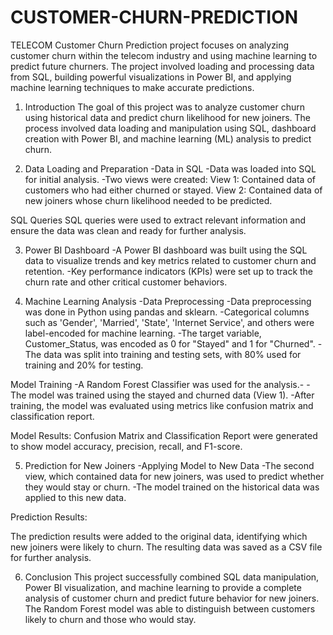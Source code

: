 # CUSTOMER-CHURN-PREDICTION
TELECOM Customer Churn Prediction project focuses on analyzing customer churn within the telecom industry and using machine learning to predict future churners. The project involved loading and processing data from SQL, building powerful visualizations in Power BI, and applying machine learning techniques to make accurate predictions.

1. Introduction
The goal of this project was to analyze customer churn using historical data and predict churn likelihood for new joiners. The process involved data loading and manipulation using SQL, dashboard creation with Power BI, and machine learning (ML) analysis to predict churn.

2. Data Loading and Preparation
-Data in SQL
-Data was loaded into SQL for initial analysis.
-Two views were created:
View 1: Contained data of customers who had either churned or stayed.
View 2: Contained data of new joiners whose churn likelihood needed to be predicted.

SQL Queries
SQL queries were used to extract relevant information and ensure the data was clean and ready for further analysis.

3. Power BI Dashboard
-A Power BI dashboard was built using the SQL data to visualize trends and key metrics related to customer churn and retention.
-Key performance indicators (KPIs) were set up to track the churn rate and other critical customer behaviors.

4. Machine Learning Analysis
-Data Preprocessing
-Data preprocessing was done in Python using pandas and sklearn.
-Categorical columns such as 'Gender', 'Married', 'State', 'Internet Service', and others were label-encoded for machine learning.
-The target variable, Customer_Status, was encoded as 0 for "Stayed" and 1 for "Churned".
-The data was split into training and testing sets, with 80% used for training and 20% for testing.

Model Training
-A Random Forest Classifier was used for the analysis.-
-The model was trained using the stayed and churned data (View 1).
-After training, the model was evaluated using metrics like confusion matrix and classification report.

Model Results:
Confusion Matrix and Classification Report were generated to show model accuracy, precision, recall, and F1-score.

5. Prediction for New Joiners
-Applying Model to New Data
-The second view, which contained data for new joiners, was used to predict whether they would stay or churn.
-The model trained on the historical data was applied to this new data.

Prediction Results:

The prediction results were added to the original data, identifying which new joiners were likely to churn.
The resulting data was saved as a CSV file for further analysis.

6. Conclusion
This project successfully combined SQL data manipulation, Power BI visualization, and machine learning to provide a complete analysis of customer churn and predict future behavior for new joiners. The Random Forest model was able to distinguish between customers likely to churn and those who would stay.
